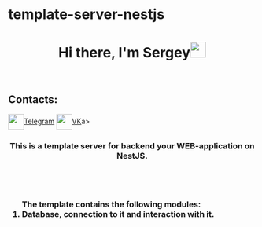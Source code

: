 # template-server-nestjs
<h1 align="center">Hi there, I'm Sergey</a><img src="https://github.com/blackcater/blackcater/raw/main/images/Hi.gif" height="32"/></h1>
<br>
<h2>Contacts:</h2>
<a align='center' href="https://t.me/djsbortsov" target="_blank"><img align='center' src="https://cdn-icons-png.flaticon.com/512/5968/5968804.png" height="32"/>Telegram</a>
<a class="margin-icon" align='center' margin-left=10px href="https://vk.com/djsbortsov" target="_blank"><img align='center' src="https://cdn-icons-png.flaticon.com/512/5968/5968835.png" height="32"/>VK</a>a>
<h3 align="center">This is a template server for backend your WEB-application on NestJS.<h3/>
<br>
<br>
  
<ol align='left'> The template contains the following modules: 
  <li>Database, connection to it and interaction with it.</li>
</ol>
